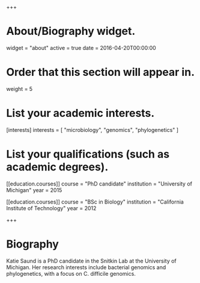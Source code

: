 +++
# About/Biography widget.
widget = "about"
active = true
date = 2016-04-20T00:00:00

# Order that this section will appear in.
weight = 5

# List your academic interests.
[interests]
  interests = [
    "microbiology",
    "genomics",
    "phylogenetics"
  ]

# List your qualifications (such as academic degrees).
[[education.courses]]
  course = "PhD candidate"
  institution = "University of Michigan"
  year = 2015

[[education.courses]]
  course = "BSc in Biology"
  institution = "California Institute of Technology"
  year = 2012
 
+++

# Biography

Katie Saund is a PhD candidate in the Snitkin Lab at the University of Michigan. Her research interests include bacterial genomics and phylogenetics, with a focus on C. difficile genomics.
